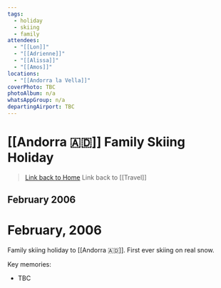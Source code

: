 ```yaml
---
tags:
  - holiday
  - skiing
  - family
attendees:
  - "[[Lon]]"
  - "[[Adrienne]]"
  - "[[Alissa]]"
  - "[[Amos]]"
locations:
  - "[[Andorra la Vella]]"
coverPhoto: TBC
photoAlbum: n/a
whatsAppGroup: n/a
departingAirport: TBC
---
```

# [[Andorra 🇦🇩]] Family Skiing Holiday 

> [Link back to Home](obsidian://open?vault=Personal%20Notes&file=000%20Index)
> Link back to [[Travel]]

## February 2006

# February, 2006

Family skiing holiday to [[Andorra 🇦🇩]]. First ever skiing on real snow.

Key memories:
- TBC